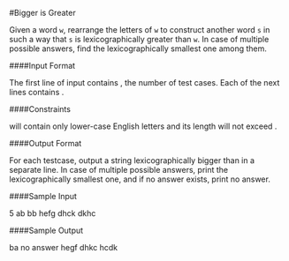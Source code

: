 #Bigger is Greater

Given a word `w`, rearrange the letters of `w` to construct another word `s` in such a way that `s` is lexicographically greater than `w`. In case of multiple possible answers, find the lexicographically smallest one among them.

####Input Format

The first line of input contains , the number of test cases. Each of the next  lines contains .

####Constraints 
 
 
 will contain only lower-case English letters and its length will not exceed .

####Output Format

For each testcase, output a string lexicographically bigger than  in a separate line. In case of multiple possible answers, print the lexicographically smallest one, and if no answer exists, print no answer.

####Sample Input

5
ab
bb
hefg
dhck
dkhc

####Sample Output

ba
no answer
hegf
dhkc
hcdk
